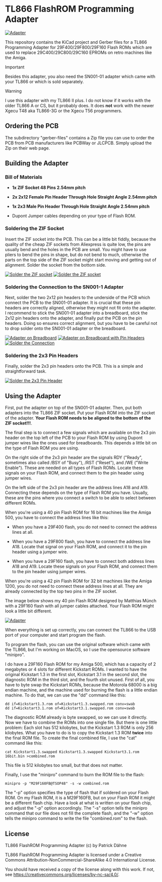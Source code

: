 # TL866 FlashROM Programming Adapter

[![Adapter](images/Adapter.preview.jpg)](images/Adapter.jpg?raw=1)

This repository contains the KiCad project and Gerber files for a TL866
Programming Adapter for 29F400/29F800/29F160 Flash ROMs which are used to
replace 29C400/29C800/29C160 EPROMs on retro machines like the Amiga.

> [!IMPORTANT]
> Besides this adapter, you also need the SN001-01 adapter which came with your
> TL866 or which is sold separately.

> [!WARNING]
> I use this adapter with my TL866 II plus. I do not know if it works with the
> older TL866 A or CS, but it probably does. It does __not__ work with the newer
> Xgecu T48 aka TL866-3G or the Xgecu T56 programmers.

## Ordering the PCB

The subdirectory "gerber-files" contains a Zip file you can use to order the PCB
from PCB manufacturers like PCBWay or JLCPCB. Simply upload the Zip on their web
page.

## Building the Adapter

### Bill of Materials

* __1x ZIF Socket 48 Pins 2.54mm pitch__

* __2x 2x12 Female Pin Header Through Hole Straight Angle 2.54mm pitch__

* __1x 2x3 Male Pin Header Through Hole Straight Angle 2.54mm pitch__

* Dupont Jumper cables depending on your type of Flash ROM.

### Soldering the ZIF Socket

Insert the ZIF socket into the PCB. This can be a little bit fiddly, because the
quality of the cheap ZIF sockets from Aliexpress is quite low, the pins are
usually bend and the holes in the PCB are small. You might have to use pliers to
bend the pins in shape, but do not bend to much, otherwise the parts on the top
side of the ZIF socket might start moving and getting out of alignment. Solder
the socket from the bottom side.

[![Solder the ZIF socket](images/Solder_ZIF_Socket_top.preview.jpg)](images/Solder_ZIF_Socket_top.jpg?raw=1)
[![Solder the ZIF socket](images/Solder_ZIF_Socket_bottom.preview.jpg)](images/Solder_ZIF_Socket_bottom.jpg?raw=1)

### Soldering the Connection to the SN001-1 Adapter

Next, solder the two 2x12 pin headers to the underside of the PCB which connect
the PCB to the SN001-01 adapter. It is crucial that these pin headers are
correctly aligned, otherwise they might not fit onto the adapter. I recommend to
stick the SN001-01 adapter into a breadboard, stick the 2x12 pin headers onto
the adapter, and finally put the PCB on the pin headers. Doing so ensures
correct alignment, but you have to be careful not to drop solder onto the
SN001-01 adapter or the breadboard.

[![Adapter on Breadboard](images/Adapter_on_Breadboard.preview.jpg)](images/Adapter_on_Breadboard.jpg?raw=1)
[![Adapter on Breadboard with Pin Headers](images/Adapter_on_Breadboard_with_Pin_Headers.preview.jpg)](images/Adapter_on_Breadboard_with_Pin_Headers.jpg?raw=1)
[![Solder the Connection](images/Solder_the_Connection.preview.jpg)](images/Solder_the_Connection.jpg?raw=1)

### Soldering the 2x3 Pin Headers

Finally, solder the 2x3 pin headers onto the PCB. This is a simple and
straightforward task.

[![Solder the 2x3 Pin Header](images/Solder_the_2x3_Pin_Header.preview.jpg)](images/Solder_the_2x3_Pin_Header.jpg?raw=1)

## Using the Adapter

First, put the adapter on top of the SN001-01 adapter. Then, put both adapters
into the TL866 ZIF socket. Put your Flash ROM into the ZIF socket of
the adapter. __Your Flash ROM needs to be aligned to the bottom of the ZIF
socket!!!__.

The final step is to connect a few signals which are available on the 2x3 pin
header on the top left of the PCB to your Flash ROM by using Dupont jumper wires
like the ones used for breadboards. This depends a little bit on the type of
Flash ROM you are using.

On the right side of the 2x3 pin header are the signals RDY ("Ready",
sometimes also called /BSY of "Busy"), /RST ("Reset"), and /WE ("Write Enable").
These are needed on all types of Flash ROMs. Locate these signals on your Flash
ROM, and connect them to the pin header using jumper wires.

On the left side of the 2x3 pin header are the address lines A18 and A19.
Connecting these depends on the type of Flash ROM you have. Usually, these are
the pins where you connect a switch to be able to select between different
ROMs.

When you're using a 40 pin Flash ROM for 16 bit machines like the Amiga 500,
you have to connect the address lines like this:

* When you have a 29F400 flash, you do not need to connect the address lines
  at all.

* When you have a 29F800 flash, you have to connect the address line A18.
  Locate that signal on your Flash ROM, and connect it to the pin header using
  a jumper wire.

* When you have a 29F160 flash, you have to connect both address lines A18 and
  A19. Locate these signals on your Flash ROM, and connect them to the pin
  header using jumper wires.

When you're using a 42 pin Flash ROM for 32 bit machines like the Amiga 1200,
you do not need to connect these address lines at all. They are already
connected by the top two pins in the ZIF socket.

The image below shows my 40 pin Flash ROM designed by Matthias Münch with a
29F160 flash with all jumper cables attached. Your Flash ROM might look a little
bit different.

[![Adapter](images/Adapter.preview.jpg)](images/Adapter.jpg?raw=1)

When everything is set up correctly, you can connect the TL866 to the USB port
of your computer and start program the flash.

To program the flash, you can use the original software which came with the
TL866, but I'm working on MacOS, so I use the opensource software "minipro".

I do have a 29F160 Flash ROM for my Amiga 500, which has a capacity of 2
megabytes or 4 slots for different Kickstart ROMs. I wanted to have the original
Kickstart 1.3 in the first slot, Kickstart 3.1 in the second slot, the
diagnostic ROM in the third slot, and the fourth slot unused. First of all, you
have to byte swap the Kickstart ROMs, because the Motorola 68000 is a big endian
machine, and the machine used for burning the flash is a little endian machine.
To do that, we can use the "dd" command like this:

```
dd if=Kickstart1.3.rom of=Kickstart1.3.swapped.rom conv=swab
dd if=Kickstart3.1.rom of=Kickstart3.1.swapped.rom conv=swab
```

The diagnostic ROM already is byte swapped, so we can use it directly. Now we
have to combine the ROMs into one single file. But there is one little problem:
Each slot has 512 kilobytes, but the Kickstart 1.3 ROM is only 256 kilobytes.
What you have to do is to copy the Kickstart 1.3 ROM __twice__ into the final
ROM file. To create the final combined file, I use the "cat" command like this:

```
cat Kickstart1.3.swapped Kickstart1.3.swapped Kickstart3.1.rom 16bit.bin >combined.rom
```

This file is 512 kilobytes too small, but that does not matter.

Finally, I use the "minipro" command to burn the ROM file to the flash:

```
minipro -p "M29F160FB@TSOP48" -s -w combined.rom
```

The "-p" option specifies the type of flash that if soldered on your Flash ROM.
On my Flash ROM, it is a M29F160FB, but on your Flash ROM it might be a
different flash chip. Have a look at what is written on your flash chip, and
adjust the "-p" option accordingly. The "-s" option tells the minipro command
that our file does not fill the complete flash, and the "-w" option tells the
minipro command to write the file "combined.rom" to the flash.

## License

TL866 FlashROM Programming Adapter (c) by Patrick Dähne

TL866 FlashROM Programming Adapter is licensed under a
Creative Commons Attribution-NonCommercial-ShareAlike 4.0 International License.

You should have received a copy of the license along with this
work. If not, see <https://creativecommons.org/licenses/by-nc-sa/4.0/>.
